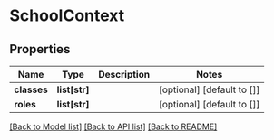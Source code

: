 # SchoolContext


## Properties
Name | Type | Description | Notes
------------ | ------------- | ------------- | -------------
**classes** | **list[str]** |  | [optional] [default to []]
**roles** | **list[str]** |  | [optional] [default to []]

[[Back to Model list]](../README.md#documentation-for-models) [[Back to API list]](../README.md#documentation-for-api-endpoints) [[Back to README]](../README.md)


